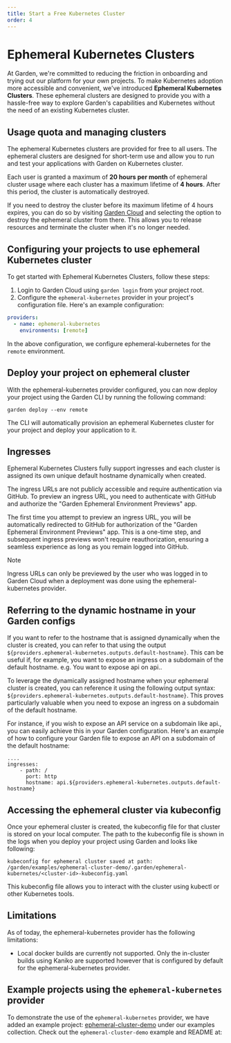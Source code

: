 ```yaml
---
title: Start a Free Kubernetes Cluster
order: 4
---
```


# Ephemeral Kubernetes Clusters

At Garden, we're committed to reducing the friction in onboarding and trying out our platform for your own projects. To make Kubernetes adoption more accessible and convenient, we've introduced **Ephemeral Kubernetes Clusters**. These ephemeral clusters are designed to provide you with a hassle-free way to explore Garden's capabilities and Kubernetes without the need of an existing Kubernetes cluster.

## Usage quota and managing clusters

The ephemeral Kubernetes clusters are provided for free to all users. The ephemeral clusters are designed for short-term use and allow you to run and test your applications with Garden on Kubernetes cluster.

Each user is granted a maximum of **20 hours per month** of ephemeral cluster usage where each cluster has a maximum lifetime of **4 hours**. After this period, the cluster is automatically destroyed.

If you need to destroy the cluster before its maximum lifetime of 4 hours expires, you can do so by visiting [Garden Cloud](https://app.garden.io) and selecting the option to destroy the ephemeral cluster from there. This allows you to release resources and terminate the cluster when it's no longer needed.

## Configuring your projects to use ephemeral Kubernetes cluster

To get started with Ephemeral Kubernetes Clusters, follow these steps:

1. Login to Garden Cloud using `garden login` from your project root.
2. Configure the `ephemeral-kubernetes` provider in your project's configuration file. Here's an example configuration:

```yaml
providers:
  - name: ephemeral-kubernetes
    environments: [remote]

```
In the above configuration, we configure ephemeral-kubernetes for the `remote` environment.

## Deploy your project on ephemeral cluster

With the ephemeral-kubernetes provider configured, you can now deploy your project using the Garden CLI by running the following command:

```
garden deploy --env remote
```

The CLI will automatically provision an ephemeral Kubernetes cluster for your project and deploy your application to it.

## Ingresses

Ephemeral Kubernetes Clusters fully support ingresses and each cluster is assigned its own unique default hostname dynamically when created.

The ingress URLs are not publicly accessible and require authentication via GitHub. To preview an ingress URL, you need to authenticate with GitHub and authorize the "Garden Ephemeral Environment Previews" app.

The first time you attempt to preview an ingress URL, you will be automatically redirected to GitHub for authorization of the "Garden Ephemeral Environment Previews" app. This is a one-time step, and subsequent ingress previews won't require reauthorization, ensuring a seamless experience as long as you remain logged into GitHub.

> [!NOTE]
> Ingress URLs can only be previewed by the user who was logged in to Garden Cloud when a deployment was done using the ephemeral-kubernetes provider.

## Referring to the dynamic hostname in your Garden configs

If you want to refer to the hostname that is assigned dynamically when the cluster is created, you can refer to that using the output `${providers.ephemeral-kubernetes.outputs.default-hostname}`. This can be useful if, for example, you want to expose an ingress on a subdomain of the default hostname. e.g. You want to expose api on api.<default-hostname>.

To leverage the dynamically assigned hostname when your ephemeral cluster is created, you can reference it using the following output syntax: `${providers.ephemeral-kubernetes.outputs.default-hostname}`. This proves particularly valuable when you need to expose an ingress on a subdomain of the default hostname.

For instance, if you wish to expose an API service on a subdomain like api.<default-hostname>, you can easily achieve this in your Garden configuration. Here's an example of how to configure your Garden file to expose an API on a subdomain of the default hostname:

```
....
ingresses:
    - path: /
      port: http
      hostname: api.${providers.ephemeral-kubernetes.outputs.default-hostname}
```

## Accessing the ephemeral cluster via kubeconfig

Once your ephemeral cluster is created, the kubeconfig file for that cluster is stored on your local computer. The path to the kubeconfig file is shown in the logs when you deploy your project using Garden and looks like following:
```
kubeconfig for ephemeral cluster saved at path: /garden/examples/ephemeral-cluster-demo/.garden/ephemeral-kubernetes/<cluster-id>-kubeconfig.yaml
```

This kubeconfig file allows you to interact with the cluster using kubectl or other Kubernetes tools.

## Limitations

As of today, the ephemeral-kubernetes provider has the following limitations:

- Local docker builds are currently not supported. Only the in-cluster builds using Kaniko are supported however that is configured by default for the ephemeral-kubernetes provider.

## Example projects using the `ephemeral-kubernetes` provider

To demonstrate the use of the `ephemeral-kubernetes` provider, we have added an example project: [ephemeral-cluster-demo](https://github.com/garden-io/garden/tree/main/examples) under our examples collection. Check out the `ephemeral-cluster-demo` example and README at:
<!-- todo add example link once example is merged: https://github.com/garden-io/garden/tree/main/examples/ephemeral-cluster-demo -->



